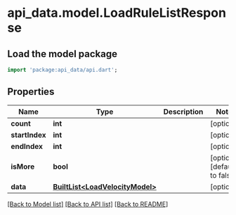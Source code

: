 # api_data.model.LoadRuleListResponse

## Load the model package
```dart
import 'package:api_data/api.dart';
```

## Properties
Name | Type | Description | Notes
------------ | ------------- | ------------- | -------------
**count** | **int** |  | [optional] 
**startIndex** | **int** |  | [optional] 
**endIndex** | **int** |  | [optional] 
**isMore** | **bool** |  | [optional] [default to false]
**data** | [**BuiltList&lt;LoadVelocityModel&gt;**](LoadVelocityModel.md) |  | [optional] 

[[Back to Model list]](../README.md#documentation-for-models) [[Back to API list]](../README.md#documentation-for-api-endpoints) [[Back to README]](../README.md)


